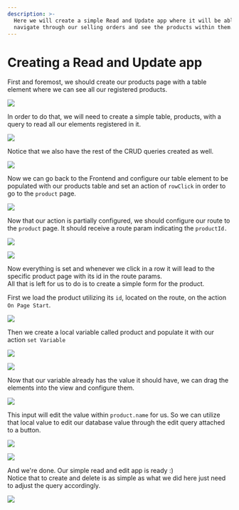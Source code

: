 ```yaml
---
description: >-
  Here we will create a simple Read and Update app where it will be able to
  navigate through our selling orders and see the products within them.
---
```


# Creating a Read and Update app

First and foremost, we should create our products page with a table element where we can see all our registered products.

![](../../.gitbook/assets/crud-creatingproducts.gif)

In order to do that, we will need to create a simple table, products, with a query to read all our elements registered in it.

![](../../.gitbook/assets/gif-realAll.gif)

Notice that we also have the rest of the CRUD queries created as well.

![](<../../.gitbook/assets/gif crud queries.gif>)

Now we can go back to the Frontend and configure our table element to be populated with our products table and set an action of `rowClick` in order to go to the `product` page.

![](<../../.gitbook/assets/populate table and goto.gif>)

Now that our action is partially configured, we should configure our route to the `product` page. It should receive a route param indicating the `productId.`

![](../../.gitbook/assets/gif-routeparam.gif)

![](../../.gitbook/assets/gifSetrouteparam.gif)

Now everything is set and whenever we click in a row it will lead to the specific product page with its id in the route params.\
All that is left for us to do is to create a simple form for the product.

First we load the product utilizing its `id`, located on the route, on the action `On Page Start`.

![](<../../.gitbook/assets/gif-onpagestart (1).gif>)

Then we create a local variable called product and populate it with our action `set Variable`

![](<../../.gitbook/assets/gif-creating variable.gif>)

![](../../.gitbook/assets/gif-setVariable.gif)

Now that our variable already has the value it should have, we can drag the elements into the view and configure them.

![](<../../.gitbook/assets/gif-setting one element.gif>)

This input will edit the value within `product.name` for us. So we can utilize that local value to edit our database value through the edit query attached to a button.

![](../../.gitbook/assets/gif-buttonfirstpart.gif)

![](../../.gitbook/assets/gif-button-secondpart.gif)

And we're done. Our simple read and edit app is ready :)\
Notice that to create and delete is as simple as what we did here just need to adjust the query accordingly.

![](<../../.gitbook/assets/gif- done.gif>)
